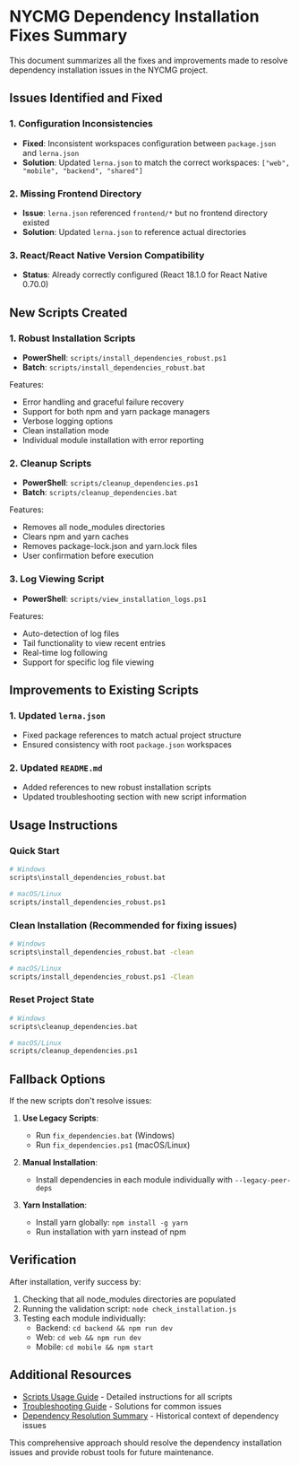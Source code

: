 # NYCMG Dependency Installation Fixes Summary

This document summarizes all the fixes and improvements made to resolve dependency installation issues in the NYCMG project.

## Issues Identified and Fixed

### 1. Configuration Inconsistencies
- **Fixed**: Inconsistent workspaces configuration between `package.json` and `lerna.json`
- **Solution**: Updated `lerna.json` to match the correct workspaces: `["web", "mobile", "backend", "shared"]`

### 2. Missing Frontend Directory
- **Issue**: `lerna.json` referenced `frontend/*` but no frontend directory existed
- **Solution**: Updated `lerna.json` to reference actual directories

### 3. React/React Native Version Compatibility
- **Status**: Already correctly configured (React 18.1.0 for React Native 0.70.0)

## New Scripts Created

### 1. Robust Installation Scripts
- **PowerShell**: `scripts/install_dependencies_robust.ps1`
- **Batch**: `scripts/install_dependencies_robust.bat`

Features:
- Error handling and graceful failure recovery
- Support for both npm and yarn package managers
- Verbose logging options
- Clean installation mode
- Individual module installation with error reporting

### 2. Cleanup Scripts
- **PowerShell**: `scripts/cleanup_dependencies.ps1`
- **Batch**: `scripts/cleanup_dependencies.bat`

Features:
- Removes all node_modules directories
- Clears npm and yarn caches
- Removes package-lock.json and yarn.lock files
- User confirmation before execution

### 3. Log Viewing Script
- **PowerShell**: `scripts/view_installation_logs.ps1`

Features:
- Auto-detection of log files
- Tail functionality to view recent entries
- Real-time log following
- Support for specific log file viewing

## Improvements to Existing Scripts

### 1. Updated `lerna.json`
- Fixed package references to match actual project structure
- Ensured consistency with root `package.json` workspaces

### 2. Updated `README.md`
- Added references to new robust installation scripts
- Updated troubleshooting section with new script information

## Usage Instructions

### Quick Start
```bash
# Windows
scripts\install_dependencies_robust.bat

# macOS/Linux
scripts/install_dependencies_robust.ps1
```

### Clean Installation (Recommended for fixing issues)
```bash
# Windows
scripts\install_dependencies_robust.bat -clean

# macOS/Linux
scripts/install_dependencies_robust.ps1 -Clean
```

### Reset Project State
```bash
# Windows
scripts\cleanup_dependencies.bat

# macOS/Linux
scripts/cleanup_dependencies.ps1
```

## Fallback Options

If the new scripts don't resolve issues:

1. **Use Legacy Scripts**:
   - Run `fix_dependencies.bat` (Windows)
   - Run `fix_dependencies.ps1` (macOS/Linux)

2. **Manual Installation**:
   - Install dependencies in each module individually with `--legacy-peer-deps`

3. **Yarn Installation**:
   - Install yarn globally: `npm install -g yarn`
   - Run installation with yarn instead of npm

## Verification

After installation, verify success by:

1. Checking that all node_modules directories are populated
2. Running the validation script: `node check_installation.js`
3. Testing each module individually:
   - Backend: `cd backend && npm run dev`
   - Web: `cd web && npm run dev`
   - Mobile: `cd mobile && npm start`

## Additional Resources

- [Scripts Usage Guide](SCRIPTS_USAGE_GUIDE.md) - Detailed instructions for all scripts
- [Troubleshooting Guide](TROUBLESHOOTING.md) - Solutions for common issues
- [Dependency Resolution Summary](DEPENDENCY_RESOLUTION_SUMMARY.md) - Historical context of dependency issues

This comprehensive approach should resolve the dependency installation issues and provide robust tools for future maintenance.